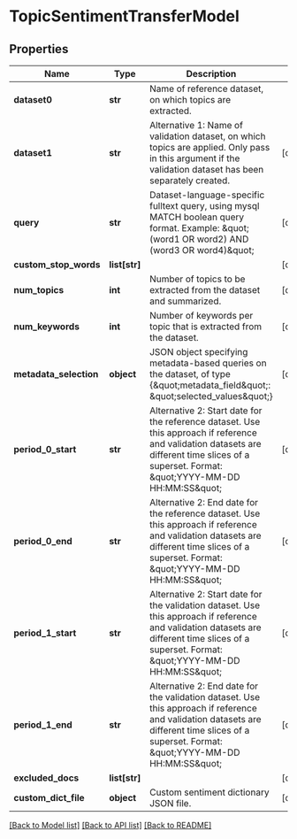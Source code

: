 # TopicSentimentTransferModel

## Properties
Name | Type | Description | Notes
------------ | ------------- | ------------- | -------------
**dataset0** | **str** | Name of reference dataset, on which topics are extracted. | 
**dataset1** | **str** | Alternative 1: Name of validation dataset, on which topics are applied. Only pass in this argument if the validation dataset has been separately created. | [optional] 
**query** | **str** | Dataset-language-specific fulltext query, using mysql MATCH boolean query format. Example: \&quot;(word1 OR word2) AND (word3 OR word4)\&quot;  | [optional] 
**custom_stop_words** | **list[str]** |  | [optional] 
**num_topics** | **int** | Number of topics to be extracted from the dataset and summarized. | [optional] 
**num_keywords** | **int** | Number of keywords per topic that is extracted from the dataset. | [optional] 
**metadata_selection** | **object** | JSON object specifying metadata-based queries on the dataset, of type {\&quot;metadata_field\&quot;: \&quot;selected_values\&quot;} | [optional] 
**period_0_start** | **str** | Alternative 2: Start date for the reference dataset. Use this approach if reference and validation datasets are different time slices of a superset. Format: \&quot;YYYY-MM-DD HH:MM:SS\&quot;  | [optional] 
**period_0_end** | **str** | Alternative 2: End date for the reference dataset. Use this approach if reference and validation datasets are different time slices of a superset. Format: \&quot;YYYY-MM-DD HH:MM:SS\&quot;  | [optional] 
**period_1_start** | **str** | Alternative 2: Start date for the validation dataset. Use this approach if reference and validation datasets are different time slices of a superset. Format: \&quot;YYYY-MM-DD HH:MM:SS\&quot;  | [optional] 
**period_1_end** | **str** | Alternative 2: End date for the validation dataset. Use this approach if reference and validation datasets are different time slices of a superset. Format: \&quot;YYYY-MM-DD HH:MM:SS\&quot;  | [optional] 
**excluded_docs** | **list[str]** |  | [optional] 
**custom_dict_file** | **object** | Custom sentiment dictionary JSON file. | [optional] 

[[Back to Model list]](../README.md#documentation-for-models) [[Back to API list]](../README.md#documentation-for-api-endpoints) [[Back to README]](../README.md)


